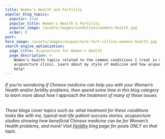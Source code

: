 ```yaml
---
title: Women's Health and Fertility
popular_blog_topics:
  popular: true
  popular_title: Women's Health & Fertility
  popular_image: /assets/images/conditions/womens-health.jpg
  order: 9
post:
hero_image: /assets/images/acupuncture-fort-collins-womens-health.jpg
search_engine_optimization:
  page_title: Acupuncture for Women's Health
  page_description: >-
    Women's health topics related to the common conditions I treat in my
    acupuncture clinic. Learn about my style of medicine and how acupuncture can
    help!
---
```


###### If you’re wondering if Chinese medicine can help you with your Women’s Health and/or fertility problems, then spend some time in this blog category to learn more about how I approach the treatment of many of these issues.

###### These blogs cover topics such as: what treatment for these conditions looks like with me, typical real-life patient success stories, acupuncture studies showing how beneficial Chinese medicine can be for Women’s Health problems, and more! Visit [Fertility](/blog/category/fertility/) blog page for posts ONLY on that topic.